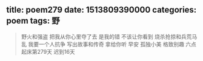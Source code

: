 title: poem279
date: 1513809390000
categories: poem
tags: 野
---
> 野火和强盗
把我从你心里夺了去
是我的错
不该让你看到
烧杀抢掠和兵荒马乱
我要一个人抗争
写出故事和传奇
拿给你听
早安
孤独小美
格致别趣
六点起床第279天 迟到16天